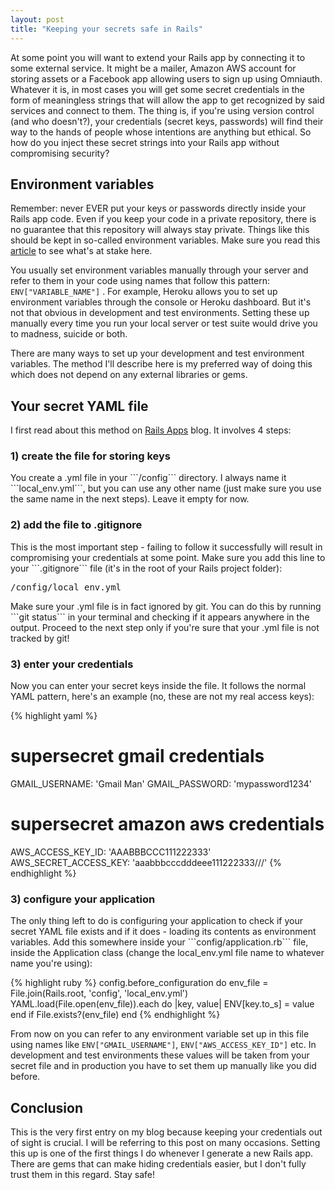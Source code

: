 ```yaml
---
layout: post
title: "Keeping your secrets safe in Rails"
---
```


At some point you will want to extend your Rails app by connecting it to some
external service. It might be a mailer, Amazon AWS account for storing assets or
a Facebook app allowing users to sign up using Omniauth. Whatever it is, in most
cases you will get some secret credentials in the form of meaningless strings
that will allow the app to get recognized by said services and connect
to them. The thing is, if you're using version control (and who doesn't?), your
credentials (secret keys, passwords) will find their way to the hands of people
whose intentions are anything but ethical. So how do you inject these secret
strings into your Rails app without compromising security?

<h2>Environment variables</h2>

Remember: never EVER put your keys or passwords directly inside
your Rails app code. Even if you keep your code in a private repository, there
is no guarantee that this repository will always stay private. Things like this
should be kept in so-called environment variables. Make sure you read this
<a href="http://www.devfactor.net/2014/12/30/2375-amazon-mistake/">article</a>
to see what's at stake here.

You usually set environment variables manually through your server and refer to
them in your code using names that follow this pattern:
```ENV["VARIABLE_NAME"]```
. For example, Heroku allows you to set up environment variables through the
console or Heroku dashboard. But it's not that obvious in development and test
environments. Setting these up manually every time you run your local server or
test suite would drive you to madness, suicide or both.

There are many ways to set up your development and test environment variables.
The method I'll describe here is my preferred way of doing this which does not
depend on any external libraries or gems.

<h2>Your secret YAML file</h2>

I first read about this method on
<a href="http://blog.railsapps.org/">Rails Apps</a> blog. It involves 4 steps:

<h3>1) create the file for storing keys</h3>
You create a .yml file in your ```/config``` directory. I always name it
```local_env.yml```, but you can use any other name (just make sure you use the
same name in the next steps). Leave it empty for now.

<h3>2) add the file to .gitignore</h3>
This is the most important step - failing to follow it successfully will result
in compromising your credentials at some point. Make sure you add this line to
your ```.gitignore``` file (it's in the root of your Rails project folder):
<pre>/config/local_env.yml</pre>
Make sure your .yml file is in fact ignored by git. You can do this by running
```git status``` in your terminal and checking if it appears anywhere in the
output. Proceed to the next step only if you're sure that your .yml file is not
tracked by git!

<h3>3) enter your credentials</h3>
Now you can enter your secret keys inside the file. It follows the normal YAML
pattern, here's an example (no, these are not my real access keys):

{% highlight yaml %}
# supersecret gmail credentials
GMAIL_USERNAME: 'Gmail Man'
GMAIL_PASSWORD: 'mypassword1234'

# supersecret amazon aws credentials
AWS_ACCESS_KEY_ID: 'AAABBBCCC111222333'
AWS_SECRET_ACCESS_KEY: 'aaabbbcccdddeee111222333///'
{% endhighlight %}

<h3>3) configure your application</h3>
The only thing left to do is configuring your application to check if your
secret YAML file exists and if it does - loading its contents as environment
variables. Add this somewhere inside your ```config/application.rb``` file,
inside the Application class (change the local_env.yml file name to whatever
name you're using):

{% highlight ruby %}
config.before_configuration do
  env_file = File.join(Rails.root, 'config', 'local_env.yml')
  YAML.load(File.open(env_file)).each do |key, value|
    ENV[key.to_s] = value
  end if File.exists?(env_file)
end
{% endhighlight %}

From now on you can refer to any environment variable set up in this file using
names like ```ENV["GMAIL_USERNAME"]```, ```ENV["AWS_ACCESS_KEY_ID"]``` etc. In
development and test environments these values will be taken from your secret
file and in production you have to set them up manually like you did before.

<h2>Conclusion</h2>
This is the very first entry on my blog because keeping your credentials out of
sight is crucial. I will be referring to this post on many occasions. Setting
this up is one of the first things I do whenever I generate a new Rails app.
There are gems that can make hiding credentials easier, but I don't fully trust
them in this regard. Stay safe!
